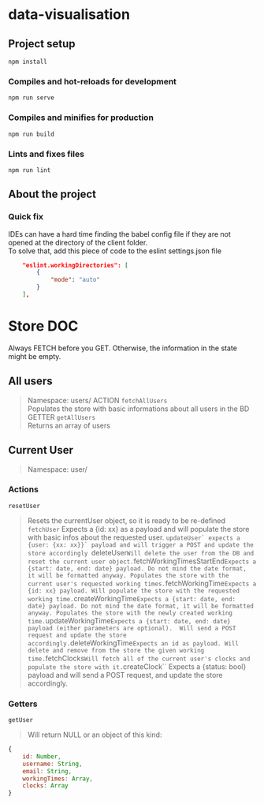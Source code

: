 # data-visualisation



## Project setup
```
npm install
```

### Compiles and hot-reloads for development
```
npm run serve
```

### Compiles and minifies for production
```
npm run build
```

### Lints and fixes files
```
npm run lint
```

## About the project
### Quick fix
IDEs can have a hard time finding the babel config file if they are not opened at the directory of the client folder.  
To solve that, add this piece of code to the eslint settings.json file 
```json
    "eslint.workingDirectories": [
        {
            "mode": "auto"
        }
    ],
```

# Store DOC
Always FETCH before you GET. Otherwise, the information in the state might be empty.
## All users
> Namespace: users/
ACTION ``fetchAllUsers``  
> Populates the store with basic informations about all users in the BD  
GETTER ``getAllUsers``  
> Returns an array of users  

## Current User
> Namespace: user/
### Actions
``resetUser``
> Resets the currentUser object, so it is ready to be re-defined
``fetchUser``
> Expects a {id: xx} as a payload and will populate the store with basic infos about the requested user.
``updateUser`
> expects a {user: {xx: xx}}` payload and will trigger a POST and update the store accordingly
``deleteUser``
> Will delete the user from the DB and reset the current user object.
``fetchWorkingTimesStartEnd``
> Expects a {start: date, end: date} payload. Do not mind the date format, it will be formatted anyway. Populates the store with the current user's requested working times.
``fetchWorkingTime``
> Expects a {id: xx} payload. Will populate the store with the requested working time.
``createWorkingTime``
> Expects a {start: date, end: date} payload. Do not mind the date format, it will be formatted anyway. Populates the store with the newly created working time.
``updateWorkingTime``
> Expects a {start: date, end: date} payload (either parameters are optional).  Will send a POST request and update the store accordingly.
``deleteWorkingTime``
> Expects an id as payload. Will delete and remove from the store the given working time.
``fetchClocks``
> Will fetch all of the current user's clocks and populate the store with it.
``createClock``
> Expects a {status: bool} payload and will send a POST request, and update the store accordingly.

### Getters
``getUser``
> Will return NULL or an object of this kind: 
```js
{
    id: Number,
    username: String,
    email: String,
    workingTimes: Array,
    clocks: Array
}
```